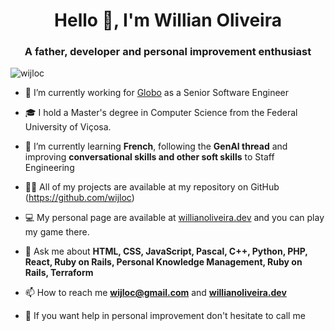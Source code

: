 <h1 align="center">Hello 👋, I'm Willian Oliveira</h1>
<h3 align="center">A father, developer and personal improvement enthusiast</h3>

<p align="left"> <img src="https://komarev.com/ghpvc/?username=wijloc&label=Willian's%20friends%20views&color=0e75b6&style=flat" alt="wijloc" /> </p>

- 🔭 I’m currently working for [Globo](https://github.com/globocom) as a Senior Software Engineer

- 🎓 I hold a Master's degree in Computer Science from the Federal University of Viçosa.

- 🌱 I’m currently learning **French**, following the **GenAI thread** and improving **conversational skills and other soft skills** to Staff Engineering

- 👨‍💻 All of my projects are available at my repository on GitHub (https://github.com/wijloc)

- 💻 My personal page are available at [willianoliveira.dev](https://willianoliveira.dev/) and you can play my game there.

- 💬 Ask me about **HTML, CSS, JavaScript, Pascal, C++, Python, PHP, React, Ruby on Rails, Personal Knowledge Management, Ruby on Rails, Terraform**

- 📫 How to reach me **wijloc@gmail.com** and **[willianoliveira.dev](https://willianoliveira.dev/)**

- 🧠 If you want help in personal improvement don't hesitate to call me
